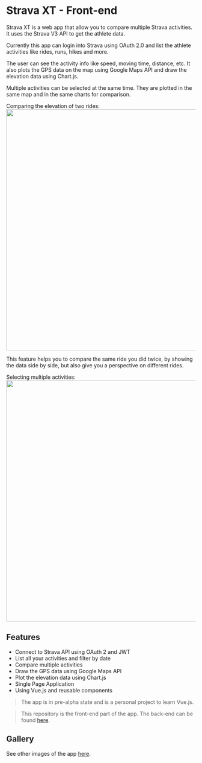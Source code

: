 # Strava XT - Front-end

Strava XT is a web app that allow you to compare multiple Strava
activities. It uses the Strava V3 API to get the athlete data.

Currently this app can login into Strava using OAuth 2.0
and list the athlete activities like rides, runs, hikes and more.

The user can see the activity info like speed, moving time, distance,
etc. It also plots the GPS data on the map using Google Maps API and
draw the elevation data using Chart.js.

Multiple activities can be selected at the same time. They
are plotted in the same map and in the same charts for comparison.

Comparing the elevation of two rides:
<img src="https://user-images.githubusercontent.com/1520962/68496666-a0a45a00-0231-11ea-84d9-41159fbbec75.png" width="640"> 

This feature helps you to compare the same ride you did twice,
by showing the data side by side, but also give you a perspective on
different rides.

Selecting multiple activities:
<img src="https://user-images.githubusercontent.com/1520962/68496669-a13cf080-0231-11ea-9f28-59048b90015f.png" width="640">

## Features

* Connect to Strava API using OAuth 2 and JWT
* List all your activities and filter by date
* Compare multiple activities
* Draw the GPS data using Google Maps API
* Plot the elevation data using Chart.js
* Single Page Application
* Using Vue.js and reusable components

> The app is in pre-alpha state and is a personal project to learn Vue.js.

> This repository is the front-end part of the app. The back-end can be found [here](https://github.com/viniciuspjardim/strava-xt-backend).

## Gallery

See other images of the app [here](gallery.md).